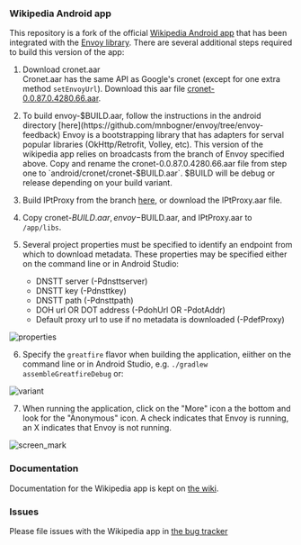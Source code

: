 ### Wikipedia Android app

This repository is a fork of the official [Wikipedia Android app](https://play.google.com/store/apps/details?id=org.wikipedia) that has been integrated with the [Envoy library](https://github.com/greatfire/envoy).  There are several additional steps required to build this version of the app:

1. Download cronet.aar  
   Cronet.aar has the same API as Google's cronet (except for one extra method `setEnvoyUrl`).
   Download this aar file [cronet-0.0.87.0.4280.66.aar](https://repo1.maven.org/maven2/info/guardianproject/envoy/cronet/0.0.87.0.4280.66/cronet-0.0.87.0.4280.66.aar).

2. To build envoy-$BUILD.aar, follow the instructions in the android directory [here](https://github.com/mnbogner/envoy/tree/envoy-feedback)
   Envoy is a bootstrapping library that has adapters for serval popular libraries (OkHttp/Retrofit, Volley, etc).
   This version of the wikipedia app relies on broadcasts from the branch of Envoy specified above.
   Copy and rename the cronet-0.0.87.0.4280.66.aar file from step one to `android/cronet/cronet-$BUILD.aar`.
   $BUILD will be debug or release depending on your build variant.
   
3. Build IPtProxy from the branch [here](https://gitlab.com/stevenmcdonald/IPtProxy/-/tree/dnstt-client), or download the IPtProxy.aar file.

4. Copy cronet-$BUILD.aar, envoy-$BUILD.aar, and IPtProxy.aar to `/app/libs`.

5. Several project properties must be specified to identify an endpoint from which to download metadata.  These properties may be specified either on the command line or in Android Studio:
   - DNSTT server (-Pdnsttserver)
   - DNSTT key (-Pdnsttkey)
   - DNSTT path (-Pdnsttpath)
   - DOH url OR DOT address (-PdohUrl OR -PdotAddr)
   - Default proxy url to use if no metadata is downloaded (-PdefProxy)

![properties](https://user-images.githubusercontent.com/6945405/173699019-d023331e-9217-49b6-a88b-ca8afa40ce2a.png)

6. Specify the `greatfire` flavor when building the application, eiither on the command line or in Android Studio, e.g. `./gradlew assembleGreatfireDebug` or:

![variant](https://user-images.githubusercontent.com/6945405/173699837-5108cc88-4fe1-4165-9961-1d600e0f681c.png)

7. When running the application, click on the "More" icon a the bottom and look for the "Anonymous" icon.  A check indicates that Envoy is running, an X indicates that Envoy is not running.

![screen_mark](https://user-images.githubusercontent.com/6945405/173699843-3c9a50fd-3936-49ef-95f0-eb39dedea2bd.png)

### Documentation

Documentation for the Wikipedia app is kept on [the wiki](https://www.mediawiki.org/wiki/Wikimedia_Apps/Team/Android/App_hacking).

### Issues

Please file issues with the Wikipedia app in [the bug tracker][1]

[1]: https://phabricator.wikimedia.org/maniphest/task/edit/form/10/?title=&projects=wikipedia-android-app-backlog&points=1&description=%3D%3D%3D+Steps+to+reproduce%0A%23+%0A%23+%0A%23+%0A%0A%3D%3D%3D+Expected+results%0A%0A%3D%3D%3D+Actual+results%0A%0A%3D%3D%3D+Stack%20trace%0A%60%60%60lines%3D10%0A(Optional%20logcat%20output)%0A%60%60%60%0A%0A%3D%3D%3D+Environments+observed%0A**App+version%3A+**+%0A**Android+OS+versions%3A**+%0A**Device+model%3A**+%0A**Device+language%3A**
